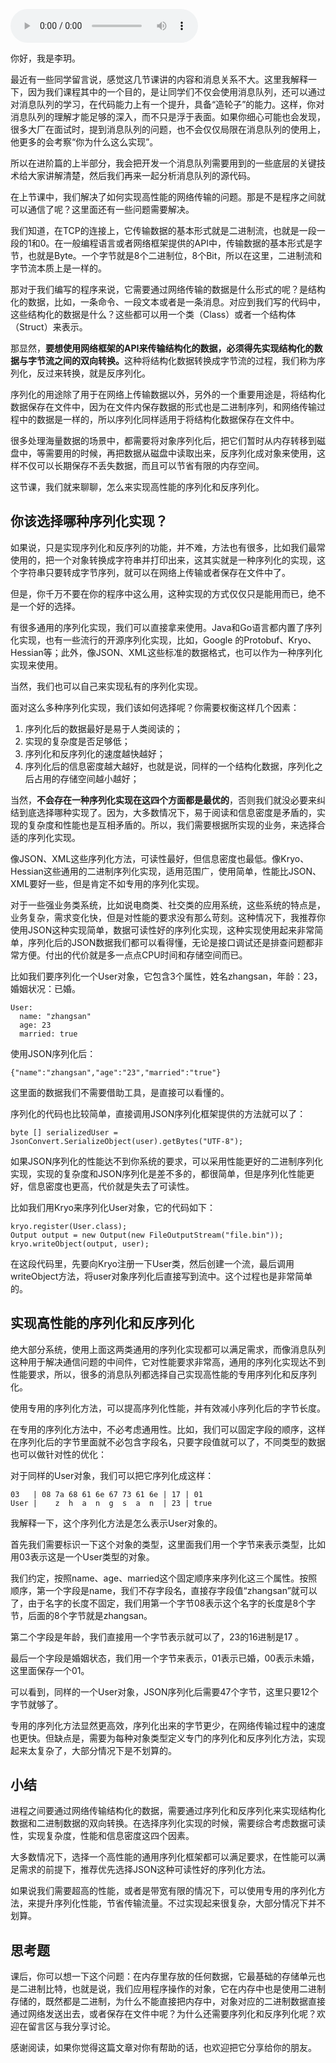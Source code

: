 <audio title="12 _ 序列化与反序列化：如何通过网络传输结构化的数据？" src="https://static001.geekbang.org/resource/audio/c1/f4/c112f78acbf6e508363a565faefbfaf4.mp3" controls="controls"></audio> 
<p>你好，我是李玥。</p><p>最近有一些同学留言说，感觉这几节课讲的内容和消息关系不大。这里我解释一下，因为我们课程其中的一个目的，是让同学们不仅会使用消息队列，还可以通过对消息队列的学习，在代码能力上有一个提升，具备“造轮子”的能力。这样，你对消息队列的理解才能足够的深入，而不只是浮于表面。如果你细心可能也会发现，很多大厂在面试时，提到消息队列的问题，也不会仅仅局限在消息队列的使用上，他更多的会考察“你为什么这么实现”。</p><p>所以在进阶篇的上半部分，我会把开发一个消息队列需要用到的一些底层的关键技术给大家讲解清楚，然后我们再来一起分析消息队列的源代码。</p><p>在上节课中，我们解决了如何实现高性能的网络传输的问题。那是不是程序之间就可以通信了呢？这里面还有一些问题需要解决。</p><p>我们知道，在TCP的连接上，它传输数据的基本形式就是二进制流，也就是一段一段的1和0。在一般编程语言或者网络框架提供的API中，传输数据的基本形式是字节，也就是Byte。一个字节就是8个二进制位，8个Bit，所以在这里，二进制流和字节流本质上是一样的。</p><p>那对于我们编写的程序来说，它需要通过网络传输的数据是什么形式的呢？是结构化的数据，比如，一条命令、一段文本或者是一条消息。对应到我们写的代码中，这些结构化的数据是什么？这些都可以用一个类（Class）或者一个结构体（Struct）来表示。</p><!-- [[[read_end]]] --><p>那显然，<strong>要想使用网络框架的API来传输结构化的数据，必须得先实现结构化的数据与字节流之间的双向转换。</strong>这种将结构化数据转换成字节流的过程，我们称为序列化，反过来转换，就是反序列化。</p><p>序列化的用途除了用于在网络上传输数据以外，另外的一个重要用途是，将结构化数据保存在文件中，因为在文件内保存数据的形式也是二进制序列，和网络传输过程中的数据是一样的，所以序列化同样适用于将结构化数据保存在文件中。</p><p>很多处理海量数据的场景中，都需要将对象序列化后，把它们暂时从内存转移到磁盘中，等需要用的时候，再把数据从磁盘中读取出来，反序列化成对象来使用，这样不仅可以长期保存不丢失数据，而且可以节省有限的内存空间。</p><p>这节课，我们就来聊聊，怎么来实现高性能的序列化和反序列化。</p><h2>你该选择哪种序列化实现？</h2><p>如果说，只是实现序列化和反序列的功能，并不难，方法也有很多，比如我们最常使用的，把一个对象转换成字符串并打印出来，这其实就是一种序列化的实现，这个字符串只要转成字节序列，就可以在网络上传输或者保存在文件中了。</p><p>但是，你千万不要在你的程序中这么用，这种实现的方式仅仅只是能用而已，绝不是一个好的选择。</p><p>有很多通用的序列化实现，我们可以直接拿来使用。Java和Go语言都内置了序列化实现，也有一些流行的开源序列化实现，比如，Google 的Protobuf、Kryo、Hessian等；此外，像JSON、XML这些标准的数据格式，也可以作为一种序列化实现来使用。</p><p>当然，我们也可以自己来实现私有的序列化实现。</p><p>面对这么多种序列化实现，我们该如何选择呢？你需要权衡这样几个因素：</p><ol>
<li>序列化后的数据最好是易于人类阅读的；</li>
<li>实现的复杂度是否足够低；</li>
<li>序列化和反序列化的速度越快越好；</li>
<li>序列化后的信息密度越大越好，也就是说，同样的一个结构化数据，序列化之后占用的存储空间越小越好；</li>
</ol><p>当然，<strong>不会存在一种序列化实现在这四个方面都是最优的</strong>，否则我们就没必要来纠结到底选择哪种实现了。因为，大多数情况下，易于阅读和信息密度是矛盾的，实现的复杂度和性能也是互相矛盾的。所以，我们需要根据所实现的业务，来选择合适的序列化实现。</p><p>像JSON、XML这些序列化方法，可读性最好，但信息密度也最低。像Kryo、Hessian这些通用的二进制序列化实现，适用范围广，使用简单，性能比JSON、XML要好一些，但是肯定不如专用的序列化实现。</p><p>对于一些强业务类系统，比如说电商类、社交类的应用系统，这些系统的特点是，业务复杂，需求变化快，但是对性能的要求没有那么苛刻。这种情况下，我推荐你使用JSON这种实现简单，数据可读性好的序列化实现，这种实现使用起来非常简单，序列化后的JSON数据我们都可以看得懂，无论是接口调试还是排查问题都非常方便。付出的代价就是多一点点CPU时间和存储空间而已。</p><p>比如我们要序列化一个User对象，它包含3个属性，姓名zhangsan，年龄：23，婚姻状况：已婚。</p><pre><code>User:
  name: &quot;zhangsan&quot;
  age: 23
  married: true
</code></pre><p>使用JSON序列化后：</p><pre><code>{&quot;name&quot;:&quot;zhangsan&quot;,&quot;age&quot;:&quot;23&quot;,&quot;married&quot;:&quot;true&quot;}
</code></pre><p>这里面的数据我们不需要借助工具，是直接可以看懂的。</p><p>序列化的代码也比较简单，直接调用JSON序列化框架提供的方法就可以了：</p><pre><code>byte [] serializedUser = JsonConvert.SerializeObject(user).getBytes(&quot;UTF-8&quot;);
</code></pre><p>如果JSON序列化的性能达不到你系统的要求，可以采用性能更好的二进制序列化实现，实现的复杂度和JSON序列化是差不多的，都很简单，但是序列化性能更好，信息密度也更高，代价就是失去了可读性。</p><p>比如我们用Kryo来序列化User对象，它的代码如下：</p><pre><code>kryo.register(User.class);
Output output = new Output(new FileOutputStream(&quot;file.bin&quot;));
kryo.writeObject(output, user);
</code></pre><p>在这段代码里，先要向Kryo注册一下User类，然后创建一个流，最后调用writeObject方法，将user对象序列化后直接写到流中。这个过程也是非常简单的。</p><h2>实现高性能的序列化和反序列化</h2><p>绝大部分系统，使用上面这两类通用的序列化实现都可以满足需求，而像消息队列这种用于解决通信问题的中间件，它对性能要求非常高，通用的序列化实现达不到性能要求，所以，很多的消息队列都选择自己实现高性能的专用序列化和反序列化。</p><p>使用专用的序列化方法，可以提高序列化性能，并有效减小序列化后的字节长度。</p><p>在专用的序列化方法中，不必考虑通用性。比如，我们可以固定字段的顺序，这样在序列化后的字节里面就不必包含字段名，只要字段值就可以了，不同类型的数据也可以做针对性的优化：</p><p>对于同样的User对象，我们可以把它序列化成这样：</p><pre><code>03   | 08 7a 68 61 6e 67 73 61 6e | 17 | 01
User |    z  h  a  n  g  s  a  n  | 23 | true
</code></pre><p>我解释一下，这个序列化方法是怎么表示User对象的。</p><p>首先我们需要标识一下这个对象的类型，这里面我们用一个字节来表示类型，比如用03表示这是一个User类型的对象。</p><p>我们约定，按照name、age、married这个固定顺序来序列化这三个属性。按照顺序，第一个字段是name，我们不存字段名，直接存字段值“zhangsan”就可以了，由于名字的长度不固定，我们用第一个字节08表示这个名字的长度是8个字节，后面的8个字节就是zhangsan。</p><p>第二个字段是年龄，我们直接用一个字节表示就可以了，23的16进制是17 。</p><p>最后一个字段是婚姻状态，我们用一个字节来表示，01表示已婚，00表示未婚，这里面保存一个01。</p><p>可以看到，同样的一个User对象，JSON序列化后需要47个字节，这里只要12个字节就够了。</p><p>专用的序列化方法显然更高效，序列化出来的字节更少，在网络传输过程中的速度也更快。但缺点是，需要为每种对象类型定义专门的序列化和反序列化方法，实现起来太复杂了，大部分情况下是不划算的。</p><h2>小结</h2><p>进程之间要通过网络传输结构化的数据，需要通过序列化和反序列化来实现结构化数据和二进制数据的双向转换。在选择序列化实现的时候，需要综合考虑数据可读性，实现复杂度，性能和信息密度这四个因素。</p><p>大多数情况下，选择一个高性能的通用序列化框架都可以满足要求，在性能可以满足需求的前提下，推荐优先选择JSON这种可读性好的序列化方法。</p><p>如果说我们需要超高的性能，或者是带宽有限的情况下，可以使用专用的序列化方法，来提升序列化性能，节省传输流量。不过实现起来很复杂，大部分情况下并不划算。</p><h2>思考题</h2><p>课后，你可以想一下这个问题：在内存里存放的任何数据，它最基础的存储单元也是二进制比特，也就是说，我们应用程序操作的对象，它在内存中也是使用二进制存储的，既然都是二进制，为什么不能直接把内存中，对象对应的二进制数据直接通过网络发送出去，或者保存在文件中呢？为什么还需要序列化和反序列化呢？欢迎在留言区与我分享讨论。</p><p>感谢阅读，如果你觉得这篇文章对你有帮助的话，也欢迎把它分享给你的朋友。</p><p></p>